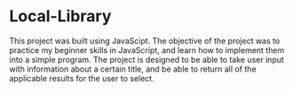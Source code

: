 # Local-Library

This project was built using JavaScipt. The objective of the project was to practice my beginner skills in JavaScript, and learn how to implement them into a simple program. The project is designed to be able to take user input with information about a certain title, and be able to return all of the applicable results for the user to select.
